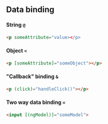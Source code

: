 ## Data binding

#### String `@`

```html
<p someAttribute="value></p>
```

#### Object `<`

```html
<p [someAttribute]="someObject"></p>
```

#### "Callback" binding `&`

```html
<p (click)="handleClick()"></p>
```


#### Two way data binding `=`

```html
<input [(ngModel)]="someModel">
```
